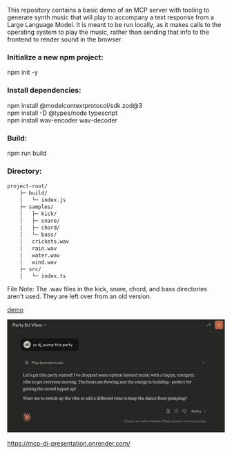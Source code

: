 This repository contains a basic demo of an MCP server with tooling to generate synth music that will play to accompany a text response from a Large Language Model. It is meant to be run locally, as it makes calls to the operating system to play the music, rather than sending that info to the frontend to render sound in the browser.

### Initialize a new npm project:
npm init -y

### Install dependencies:
npm install @modelcontextprotocol/sdk zod@3  
npm install -D @types/node typescript  
npm install wav-encoder wav-decoder  

### Build:
npm run build

### Directory:

```
project-root/
    ├─ build/
    │   └─ index.js
    ├─ samples/
    │   ├─ kick/
    │   ├─ snare/
    │   ├─ chord/
    │   └─ bass/
    │   crickets.wav
    │   rain.wav
    │   water.wav
    │   wind.wav
    ├─ src/
    │   └─ index.ts
```

File Note:
The .wav files in the kick, snare, chord, and bass directories aren't used. They are left over from an old version.

[demo](https://vimeo.com/1121887893)

[![demo](./img/screenshot.png)](https://vimeo.com/1121887893)

https://mcp-dj-presentation.onrender.com/

